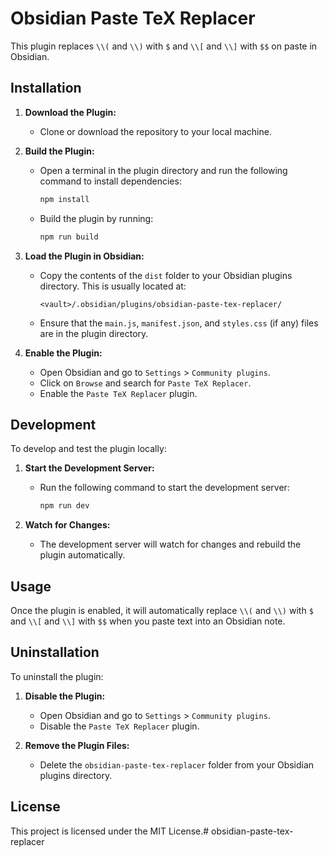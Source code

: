# Obsidian Paste TeX Replacer

This plugin replaces `\\(` and `\\)` with `$` and `\\[` and `\\]` with `$$` on paste in Obsidian.

## Installation

1. **Download the Plugin:**
   - Clone or download the repository to your local machine.

2. **Build the Plugin:**
   - Open a terminal in the plugin directory and run the following command to install dependencies:
     ```sh
     npm install
     ```
   - Build the plugin by running:
     ```sh
     npm run build
     ```

3. **Load the Plugin in Obsidian:**
   - Copy the contents of the `dist` folder to your Obsidian plugins directory. This is usually located at:
     ```
     <vault>/.obsidian/plugins/obsidian-paste-tex-replacer/
     ```
   - Ensure that the `main.js`, `manifest.json`, and `styles.css` (if any) files are in the plugin directory.

4. **Enable the Plugin:**
   - Open Obsidian and go to `Settings` > `Community plugins`.
   - Click on `Browse` and search for `Paste TeX Replacer`.
   - Enable the `Paste TeX Replacer` plugin.

## Development

To develop and test the plugin locally:

1. **Start the Development Server:**
   - Run the following command to start the development server:
     ```sh
     npm run dev
     ```

2. **Watch for Changes:**
   - The development server will watch for changes and rebuild the plugin automatically.

## Usage

Once the plugin is enabled, it will automatically replace `\\(` and `\\)` with `$` and `\\[` and `\\]` with `$$` when you paste text into an Obsidian note.

## Uninstallation

To uninstall the plugin:

1. **Disable the Plugin:**
   - Open Obsidian and go to `Settings` > `Community plugins`.
   - Disable the `Paste TeX Replacer` plugin.

2. **Remove the Plugin Files:**
   - Delete the `obsidian-paste-tex-replacer` folder from your Obsidian plugins directory.

## License

This project is licensed under the MIT License.# obsidian-paste-tex-replacer
